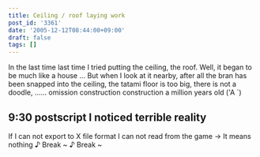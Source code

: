 ```yaml
---
title: Ceiling / roof laying work
post_id: '3361'
date: '2005-12-12T08:44:00+09:00'
draft: false
tags: []
---
```


In the last time last time I tried putting the ceiling, the roof. Well, it began to be much like a house ... But when I look at it nearby, after all the bran has been snapped into the ceiling, the tatami floor is too big, there is not a doodle, ...... omission construction construction a million years old ('A `)

## 9:30 postscript I noticed terrible reality

If I can not export to X file format I can not read from the game → It means nothing ♪ Break ~ ♪ Break ~